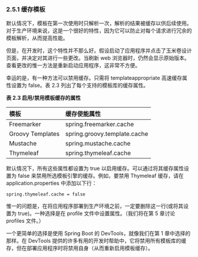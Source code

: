 ### 2.5.1 缓存模板

默认情况下，模板在第一次使用时只解析一次，解析的结果被缓存以供后续使用。对于生产环境来说，这是一个很好的特性，因为它可以防止对每个请求进行冗余的模板解析，从而提高性能。

但是，在开发时，这个特性并不那么好。假设启动了应用程序并点击了玉米卷设计页面，并决定对其进行一些更改。当刷新 web 浏览器时，仍然会显示原始版本。查看更改的惟一方法是重新启动应用程序，这非常不方便。

幸运的是，有一种方法可以禁用缓存。只需将 templateappropriate 高速缓存属性设置为 false。表 2.3 列出了每个支持的模板库的缓存属性。

**表 2.3 启用/禁用模板缓存的属性**

| 模板 | 缓存使能属性 |
| :--- | :--- |
| Freemarker | spring.freemarker.cache |
| Groovy Templates | spring.groovy.template.cache |
| Mustache | spring.mustache.cache |
| Thymeleaf | spring.thymeleaf.cache |

默认情况下，所有这些属性都设置为 true 以启用缓存。可以通过将其缓存属性设置为 false 来禁用所选模板引擎的缓存。例如，要禁用 Thymeleaf 缓存，请在 application.properties 中添加以下行：

```text
spring.thymeleaf.cache = false
```

惟一的问题是，在将应用程序部署到生产环境之前，一定要删除这一行\(或将其设置为 true\)。一种选择是在 profile 文件中设置属性。（我们将在第 5 章讨论 profiles 文件。）

一个更简单的选择是使用 Spring Boot 的 DevTools，就像我们在第 1 章中选择的那样。在 DevTools 提供的许多有用的开发时帮助中，它将禁用所有模板库的缓存，但在部署应用程序时将禁用自身（从而重新启用模板缓存）。


